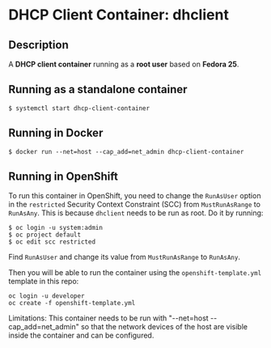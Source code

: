 # DHCP Client Container: dhclient


## Description

A **DHCP client container** running as a **root user** based on **Fedora 25**. 


## Running as a standalone container

```
$ systemctl start dhcp-client-container
```

## Running in Docker

```
$ docker run --net=host --cap_add=net_admin dhcp-client-container
```

## Running in OpenShift

To run this container in OpenShift, you need to change the `RunAsUser` option in the `restricted` Security Context Constraint (SCC) from `MustRunAsRange` to `RunAsAny`. This is because `dhclient` needs to be run as root. Do it by running:

```
$ oc login -u system:admin
$ oc project default
$ oc edit scc restricted
```

Find `RunAsUser` and change its value from `MustRunAsRange` to `RunAsAny`.

Then you will be able to run the container using the `openshift-template.yml` template in this repo:

```
oc login -u developer
oc create -f openshift-template.yml
```

Limitations:
This container needs to be run with "--net=host --cap_add=net_admin" so that the network devices of the host are visible inside the container and can be configured.
